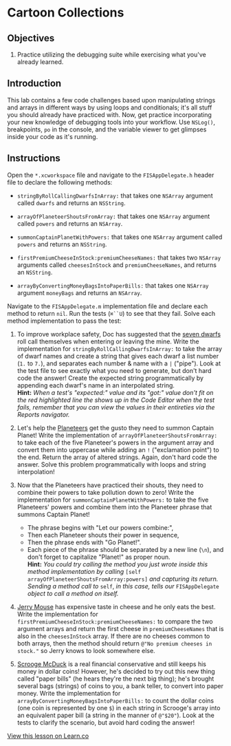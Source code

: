 # Cartoon Collections

## Objectives

1. Practice utilizing the debugging suite while exercising what you've already learned.

## Introduction

This lab contains a few code challenges based upon manipulating strings and arrays in different ways by using loops and conditionals; it's all stuff you should already have practiced with. Now, get practice incorporating your new knowledge of debugging tools into your workflow. Use `NSLog()`, breakpoints, `po` in the console, and the variable viewer to get glimpses inside your code as it's running.

## Instructions

Open the `*.xcworkspace` file and navigate to the `FISAppDelegate.h` header file to declare the following methods:

* `stringByRollCallingDwarfsInArray:` that takes one `NSArray` argument called `dwarfs` and returns an `NSString`.

* `arrayOfPlaneteerShoutsFromArray:` that takes one `NSArray` argument called `powers` and returns an `NSArray`.

* `summonCaptainPlanetWithPowers:` that takes one `NSArray` argument called `powers` and returns an `NSString`.

* `firstPremiumCheeseInStock:premiumCheeseNames:` that takes two `NSArray` arguments called `cheesesInStock` and `premiumCheeseNames`, and returns an `NSString`.

* `arrayByConvertingMoneyBagsIntoPaperBills:` that takes one `NSArray` argument `moneyBags` and returns an `NSArray`.

Navigate to the `FISAppDelegate.m` implementation file and declare each method to return `nil`. Run the tests (`⌘``U`) to see that they fail. Solve each method implementation to pass the test:

1. To improve workplace safety, Doc has suggested that the [seven dwarfs][snow_white_film] roll call themselves when entering or leaving the mine. Write the implementation for `stringByRollCallingDwarfsInArray:` to take the array of dwarf names and create a string that gives each dwarf a list number (`1.` to `7.`), and separates each number & name with a `|` ("pipe"). Look at the test file to see exactly what you need to generate, but don't hard code the answer! Create the expected string programmatically by appending each dwarf's name in an interpolated string.  
**Hint:** *When a test's "expected:" value and its "got:" value don't fit on the red highlighted line the shows up in the Code Editor when the test fails, remember that you can view the values in their entireties via the Reports navigator.*

2. Let's help the [Planeteers][captain_planet] get the gusto they need to summon Captain Planet! Write the implementation of `arrayOfPlaneteerShoutsFromArray:` to take each of the five Planeteer's powers in the argument array and convert them into uppercase while adding an `!` ("exclamation point") to the end. Return the array of altered strings. Again, don't hard code the answer. Solve this problem programmatically with loops and string interpolation!

3. Now that the Planeteers have practiced their shouts, they need to combine their powers to take pollution down to zero! Write the implementation for `summonCaptainPlanetWithPowers:` to take the five Planeteers' powers and combine them into the Planeteer phrase that summons Captain Planet!

    * The phrase begins with "Let our powers combine:",
    * Then each Planeteer shouts their power in sequence,
    * Then the phrase ends with "Go Planet!".  
    * Each piece of the phrase should be separated by a new line (`\n`), and don't forget to capitalize "Planet!" as proper noun.  
**Hint:** *You could try calling the method you just wrote inside this method implementation by calling* `[self arrayOfPlaneteerShoutsFromArray:powers]` *and capturing its return. Sending a method call to* `self`, *in this case, tells our* `FISAppDelegate` *object to call a method on itself.*

4. [Jerry Mouse][tom_and_jerry] has expensive taste in cheese and he only eats the best. Write the implementation for `firstPremiumCheeseInStock:premiumCheeseNames:` to compare the two argument arrays and return the first cheese in `premiumCheeseNames` that is also in the `cheesesInStock` array. If there are no cheeses common to both arrays, then the method should return `@"No premium cheeses in stock."` so Jerry knows to look somewhere else.

5. [Scrooge McDuck][scrooge_mcduck] is a real financial conservative and still keeps his money in dollar coins! However, he's decided to try out this new thing called "paper bills" (he hears they're the next big thing); he's brought several bags (strings) of coins to you, a bank teller, to convert into paper money. Write the implementation for `arrayByConvertingMoneyBagsIntoPaperBills:` to count the dollar coins (one coin is represented by one `$`) in each string in Scrooge's array into an equivalent paper bill (a string in the manner of `@"$20"`). Look at the tests to clarify the scenario, but avoid hard coding the answer!

[snow_white_film]: https://en.wikipedia.org/wiki/Snow_White_and_the_Seven_Dwarfs_(1937_film)
[captain_planet]: https://en.wikipedia.org/wiki/Captain_Planet_and_the_Planeteers
[tom_and_jerry]: https://en.wikipedia.org/wiki/Tom_and_Jerry
[scrooge_mcduck]: https://en.wikipedia.org/wiki/Scrooge_McDuck

<a href='https://learn.co/lessons/objc-cartoon-collections' data-visibility='hidden'>View this lesson on Learn.co</a>
